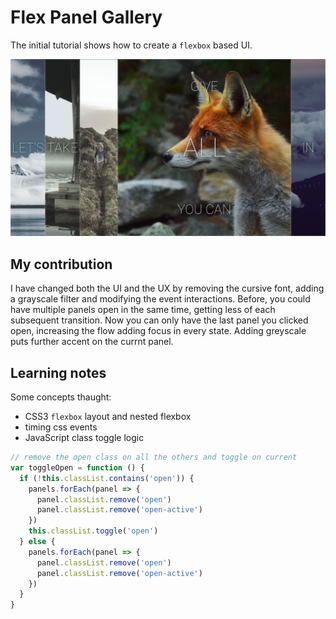 # Flex Panel Gallery
The initial tutorial shows how to create a `flexbox` based UI.

![Flex Panel Gallery](../assets/img/05%20-%20Flex%20Panel%20Gallery.png?raw=true "Presentation Image")

## My contribution
I have changed both the UI and the UX by removing the cursive font, adding a
grayscale filter and modifying the event interactions. Before, you could have
multiple panels open in the same time, getting less of each subsequent
transition. Now you can only have the last panel you clicked open, increasing
the flow adding focus in every state. Adding greyscale puts further accent on
the currnt panel.

## Learning notes
Some concepts thaught:
 - CSS3 `flexbox` layout and nested flexbox
 - timing css events
 - JavaScript class toggle logic

```javascript
// remove the open class on all the others and toggle on current
var toggleOpen = function () {
  if (!this.classList.contains('open')) {
    panels.forEach(panel => {
      panel.classList.remove('open')
      panel.classList.remove('open-active')
    })
    this.classList.toggle('open')
  } else {
    panels.forEach(panel => {
      panel.classList.remove('open')
      panel.classList.remove('open-active')
    })
  }
}
```
